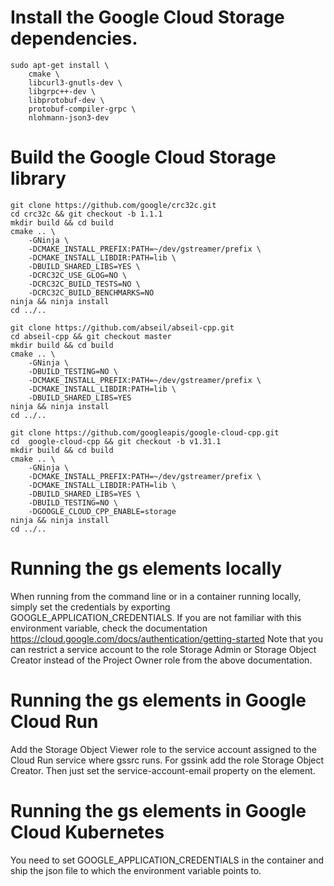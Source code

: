 # Install the Google Cloud Storage dependencies.

```
sudo apt-get install \
    cmake \
    libcurl3-gnutls-dev \
    libgrpc++-dev \
    libprotobuf-dev \
    protobuf-compiler-grpc \
    nlohmann-json3-dev
```

# Build the Google Cloud Storage library

```
git clone https://github.com/google/crc32c.git
cd crc32c && git checkout -b 1.1.1
mkdir build && cd build
cmake .. \
    -GNinja \
    -DCMAKE_INSTALL_PREFIX:PATH=~/dev/gstreamer/prefix \
    -DCMAKE_INSTALL_LIBDIR:PATH=lib \
    -DBUILD_SHARED_LIBS=YES \
    -DCRC32C_USE_GLOG=NO \
    -DCRC32C_BUILD_TESTS=NO \
    -DCRC32C_BUILD_BENCHMARKS=NO
ninja && ninja install
cd ../..

git clone https://github.com/abseil/abseil-cpp.git
cd abseil-cpp && git checkout master
mkdir build && cd build
cmake .. \
    -GNinja \
    -DBUILD_TESTING=NO \
    -DCMAKE_INSTALL_PREFIX:PATH=~/dev/gstreamer/prefix \
    -DCMAKE_INSTALL_LIBDIR:PATH=lib \
    -DBUILD_SHARED_LIBS=YES
ninja && ninja install
cd ../..

git clone https://github.com/googleapis/google-cloud-cpp.git
cd  google-cloud-cpp && git checkout -b v1.31.1
mkdir build && cd build
cmake .. \
    -GNinja \
    -DCMAKE_INSTALL_PREFIX:PATH=~/dev/gstreamer/prefix \
    -DCMAKE_INSTALL_LIBDIR:PATH=lib \
    -DBUILD_SHARED_LIBS=YES \
    -DBUILD_TESTING=NO \
    -DGOOGLE_CLOUD_CPP_ENABLE=storage
ninja && ninja install
cd ../..
```

# Running the gs elements locally

When running from the command line or in a container running locally, simply
set the credentials by exporting GOOGLE_APPLICATION_CREDENTIALS. If you are
not familiar with this environment variable, check the documentation
https://cloud.google.com/docs/authentication/getting-started
Note that you can restrict a service account to the role Storage Admin or
Storage Object Creator instead of the Project Owner role from the above
documentation.

# Running the gs elements in Google Cloud Run

Add the Storage Object Viewer role to the service account assigned to the
Cloud Run service where gssrc runs. For gssink add the role Storage Object
Creator. Then just set the service-account-email property on the element.

# Running the gs elements in Google Cloud Kubernetes

You need to set GOOGLE_APPLICATION_CREDENTIALS in the container and ship the
json file to which the environment variable points to.
